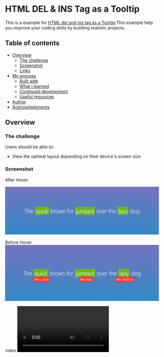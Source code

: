 # HTML DEL & INS Tag as a Tooltip

This is a example for [HTML del and ins tag as a Tooltip](https://hilarious-paletas-3ff6eb.netlify.app).This example help you improve your coding skills by building realistic projects.

## Table of contents

- [Overview](#overview)
  - [The challenge](#the-challenge)
  - [Screenshot](#screenshot)
  - [Links](#links)
- [My process](#my-process)
  - [Built with](#built-with)
  - [What I learned](#what-i-learned)
  - [Continued development](#continued-development)
  - [Useful resources](#useful-resources)
- [Author](#author)
- [Acknowledgments](#acknowledgments)

## Overview

### The challenge

Users should be able to:

- View the optimal layout depending on their device's screen size

### Screenshot
After Hover

![](./design/screencapture-127-0-0-1-5500-index-html-2022-07-02-22_23_54.png)

Before Hover
![](./design/screencapture-127-0-0-1-5500-index-html-2022-07-02-22_24_39__Active.png)

video
![](./design/HTML-del-ins-with-CSS-and-TOOLTIP.webm)